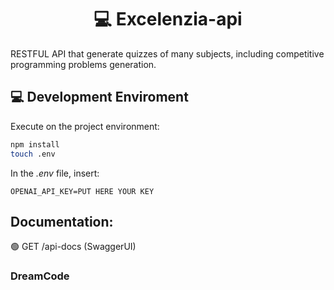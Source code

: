 <h1 align="center"> 💻 Excelenzia-api </h1>
RESTFUL API that generate quizzes of many subjects, including competitive programming problems generation.

## 💻 Development Enviroment

Execute on the project environment:

```sh
npm install
touch .env
```

In the _.env_ file, insert:

```
OPENAI_API_KEY=PUT HERE YOUR KEY
```

## Documentation:

🟢 GET /api-docs (SwaggerUI)

### DreamCode
